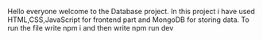 Hello everyone welcome to the Database project.
In this project i have used HTML,CSS,JavaScript for frontend part and MongoDB for storing data.
To run the file write npm i and then write npm run dev
